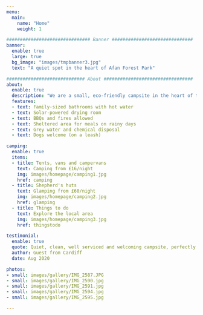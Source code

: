 ```yaml
---
menu:
  main:
    name: "Home"
    weight: 1

############################### Banner ##############################
banner:
  enable: true
  large: true
  bg_image: "images/tmpbanner3.jpg"
  text: "A quiet spot in the heart of Afan Forest Park"

############################# About #################################
about:
  enable: true
  description: "We are a small, eco-friendly campsite in the heart of the Afan Forest Park in Neath Port Talbot, South Wales. The Afan Valley is popular with outdoor enthusiasts, walkers, mountain bikers, cyclists, and intrepid explorers. Our campsite is the perfect setting for a quiet retreat, surrounded by panoramic vistas, home to abundant wildlife."
  features:
  - text: Family-sized bathrooms with hot water
  - text: Solar-powered drying room
  - text: BBQs and fires allowed
  - text: Sheltered area for meals on rainy days
  - text: Grey water and chemical disposal
  - text: Dogs welcome (on a leash)

camping:
  enable: true
  items:
  - title: Tents, vans and campervans
    text: Camping from £16/night
    img: images/homepage/camping1.jpg
    href: camping
  - title: Shepherd's huts
    text: Glamping from £60/night
    img: images/homepage/camping2.jpg
    href: glamping
  - title: Things to do
    text: Explore the local area
    img: images/homepage/camping3.jpg
    href: thingstodo

testimonial:
  enable: true
  quote: Quiet, clean, well serviced and welcoming campsite, perfectly located for mountain bikers and walkers looking to explore the surrounding forestry and mountains. Would highly recommend if you’re looking for somewhere quiet and stress free with great views...
  author: Guest from Cardiff
  date: Aug 2020

photos:
- small: images/gallery/IMG_2587.JPG
- small: images/gallery/IMG_2590.jpg
- small: images/gallery/IMG_2591.jpg
- small: images/gallery/IMG_2594.jpg
- small: images/gallery/IMG_2595.jpg

---
```

